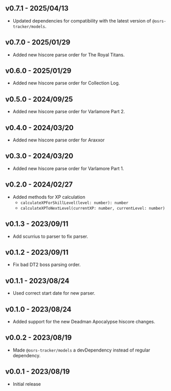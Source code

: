 ## v0.7.1 - 2025/04/13

- Updated dependencies for compatibility with the latest version of `@osrs-tracker/models`.

## v0.7.0 - 2025/01/29

- Added new hiscore parse order for The Royal Titans.

## v0.6.0 - 2025/01/29

- Added new hiscore parse order for Collection Log.

## v0.5.0 - 2024/09/25

- Added new hiscore parse order for Varlamore Part 2.

## v0.4.0 - 2024/03/20

- Added new hiscore parse order for Araxxor

## v0.3.0 - 2024/03/20

- Added new hiscore parse order for Varlamore Part 1.

## v0.2.0 - 2024/02/27

- Added methods for XP calculation
  - `calculateXPForSkillLevel(level: number): number`
  - `calculateXPToNextLevel(currentXP: number, currentLevel: number)`

## v0.1.3 - 2023/09/11

- Add scurrius to parser to fix parser.

## v0.1.2 - 2023/09/11

- Fix bad DT2 boss parsing order.

## v0.1.1 - 2023/08/24

- Used correct start date for new parser.

## v0.1.0 - 2023/08/24

- Added support for the new Deadman Apocalypse hiscore changes.

## v0.0.2 - 2023/08/19

- Made `@osrs-tracker/models` a devDependency instead of regular dependency.

## v0.0.1 - 2023/08/19

- Initial release
